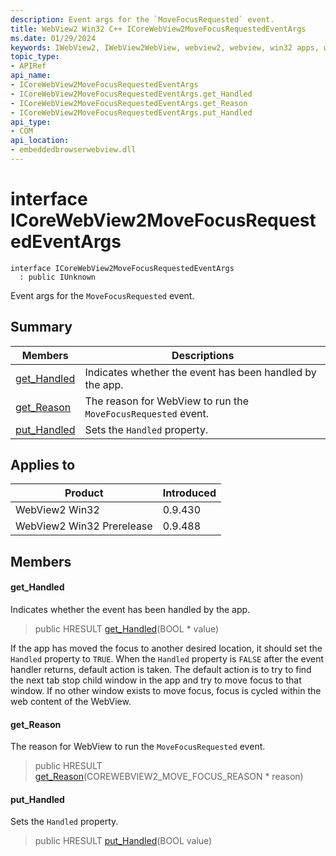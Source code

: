 ```yaml
---
description: Event args for the `MoveFocusRequested` event.
title: WebView2 Win32 C++ ICoreWebView2MoveFocusRequestedEventArgs
ms.date: 01/29/2024
keywords: IWebView2, IWebView2WebView, webview2, webview, win32 apps, win32, edge, ICoreWebView2, ICoreWebView2Controller, browser control, edge html, ICoreWebView2MoveFocusRequestedEventArgs
topic_type: 
- APIRef
api_name:
- ICoreWebView2MoveFocusRequestedEventArgs
- ICoreWebView2MoveFocusRequestedEventArgs.get_Handled
- ICoreWebView2MoveFocusRequestedEventArgs.get_Reason
- ICoreWebView2MoveFocusRequestedEventArgs.put_Handled
api_type:
- COM
api_location:
- embeddedbrowserwebview.dll
---
```


# interface ICoreWebView2MoveFocusRequestedEventArgs

```
interface ICoreWebView2MoveFocusRequestedEventArgs
  : public IUnknown
```

Event args for the `MoveFocusRequested` event.

## Summary

 Members                        | Descriptions
--------------------------------|---------------------------------------------
[get_Handled](#get_handled) | Indicates whether the event has been handled by the app.
[get_Reason](#get_reason) | The reason for WebView to run the `MoveFocusRequested` event.
[put_Handled](#put_handled) | Sets the `Handled` property.

## Applies to

Product                         | Introduced
--------------------------------|---------------------------------------------
WebView2 Win32            |    0.9.430
WebView2 Win32 Prerelease |    0.9.488

## Members

#### get_Handled

Indicates whether the event has been handled by the app.

> public HRESULT [get_Handled](#get_handled)(BOOL * value)

If the app has moved the focus to another desired location, it should set the `Handled` property to `TRUE`. When the `Handled` property is `FALSE` after the event handler returns, default action is taken. The default action is to try to find the next tab stop child window in the app and try to move focus to that window. If no other window exists to move focus, focus is cycled within the web content of the WebView.

#### get_Reason

The reason for WebView to run the `MoveFocusRequested` event.

> public HRESULT [get_Reason](#get_reason)(COREWEBVIEW2_MOVE_FOCUS_REASON * reason)

#### put_Handled

Sets the `Handled` property.

> public HRESULT [put_Handled](#put_handled)(BOOL value)


